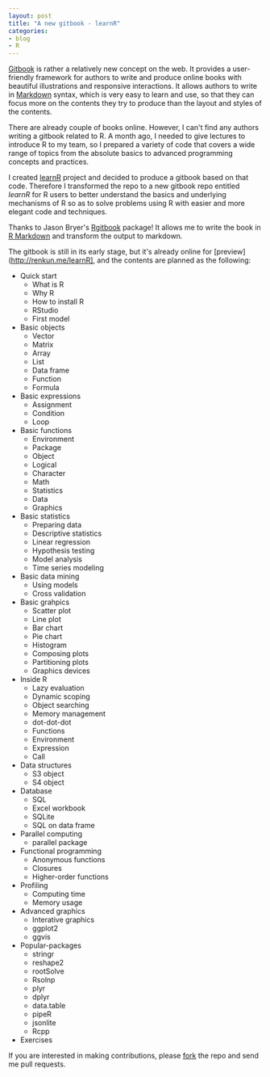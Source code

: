 ```yaml
---
layout: post
title: "A new gitbook - learnR"
categories:
- blog
- R
---
```


[Gitbook](https://www.gitbook.io/) is rather a relatively new concept on the web. It provides a user-friendly framework for authors to write and produce online books with beautiful illustrations and responsive interactions. It allows authors to write in [Markdown](https://en.wikipedia.org/wiki/Markdown) syntax, which is very easy to learn and use, so that they can focus more on the contents they try to produce than the layout and styles of the contents.

There are already couple of books online. However, I can't find any authors writing a gitbook related to R. A month ago, I needed to give lectures to introduce R to my team, so I prepared a variety of code that covers a wide range of topics from the absolute basics to advanced programming concepts and practices. 

I created [learnR](https://github.com/renkun-ken/learnR) project and decided to produce a gitbook based on that code. Therefore I transformed the repo to a new gitbook repo entitled *learnR* for R users to better understand the basics and underlying mechanisms of R so as to solve problems using R with easier and more elegant code and techniques.

Thanks to Jason Bryer's [Rgitbook](https://github.com/jbryer/Rgitbook) package! It allows me to write the book in [R Markdown](http://rmarkdown.rstudio.com/) and transform the output to markdown.

The gitbook is still in its early stage, but it's already online for [preview](http://renkun.me/learnR], and the contents are planned as the following:

* Quick start
    * What is R
    * Why R
    * How to install R
    * RStudio
    * First model
* Basic objects
    * Vector
    * Matrix
    * Array
    * List
    * Data frame
    * Function
    * Formula
* Basic expressions
    * Assignment
    * Condition
    * Loop
* Basic functions
    * Environment
    * Package
    * Object
    * Logical
    * Character
    * Math
    * Statistics
    * Data
    * Graphics
* Basic statistics
    * Preparing data
    * Descriptive statistics
    * Linear regression
    * Hypothesis testing
    * Model analysis
    * Time series modeling
* Basic data mining
    * Using models
    * Cross validation
* Basic grahpics
    * Scatter plot
    * Line plot
    * Bar chart
    * Pie chart
    * Histogram
    * Composing plots
    * Partitioning plots
    * Graphics devices
* Inside R
    * Lazy evaluation
    * Dynamic scoping
    * Object searching
    * Memory management
    * dot-dot-dot
    * Functions
    * Environment
    * Expression
    * Call
* Data structures
    * S3 object
    * S4 object    
* Database
    * SQL
    * Excel workbook
    * SQLite
    * SQL on data frame
* Parallel computing
    * parallel package
* Functional programming
    * Anonymous functions
    * Closures
    * Higher-order functions
* Profiling
    * Computing time
    * Memory usage
* Advanced graphics
    * Interative graphics
    * ggplot2
    * ggvis
* Popular-packages
    * stringr
    * reshape2
    * rootSolve
    * Rsolnp
    * plyr
    * dplyr
    * data.table
    * pipeR
    * jsonlite
    * Rcpp
* Exercises

If you are interested in making contributions, please [fork](https://github.com/renkun-ken/learnR/fork) the repo and send me pull requests.